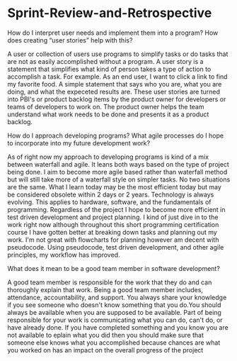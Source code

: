# Sprint-Review-and-Retrospective

How do I interpret user needs and implement them into a program? How does creating “user stories” help with this?

A user or collection of users use programs to simplify tasks or do tasks that are not as easily accomplished without a program. A user story is a statement that
simplifies what kind of person takes a type of action to accomplish a task. For example. As an end user, I want to click a link to find my favorite food. A simple 
statement that says who you are, what you are doing, and what the expeceted results are. These user stories are turned into PBI's or product backlog items by the
product owner for developers or teams of developers to work on. The product owner helps the team understand what work needs to be done and presents it as a product
backlog. 

How do I approach developing programs? What agile processes do I hope to incorporate into my future development work?

As of right now my approach to developing programs is kind of a mix between waterfall and agile. It leans both ways based on the type of project being done. I aim to
become more agile based rather than waterfall method but will still take more of a waterfall style on simpler tasks. No two situations are the same. What I learn today
may be the most efficient today but may be considered obsolete within 2 days or 2 years. Technology is always evolving. This applies to hardware, software, and
the fundamentals of programming. Regardless of the project I hope to become more efficient in test driven development and project planning. I kind of just dive in
to the work right now although throughout this short programming certification course I have gotten better at breaking down tasks and planning out my work. I'm not great
with flowcharts for planning however am decent with pseudocode. Using pseudocode, test driven development, and other agile principles, my workflow has improved.

What does it mean to be a good team member in software development?

A good team member is responsible for the work that they do and can thoroughly explain that work. Being a good team member includes, attendance,
accountability, and support. You always share your knowledge if you see someone who doesn't know something that you do.You should always be available when  you are
supposed to be available. Part of being responsible for your work is communicating what you can do, can't do, or have already done. If you have completed something
and you know you are not available to eplain what you did then you should make sure that someone else knows what you accomplished because chances are what you worked
on has an impact on the overall progress of the project
